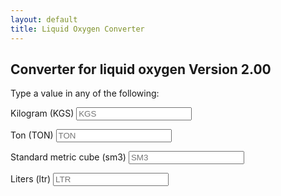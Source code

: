 ```yaml
---
layout: default
title: Liquid Oxygen Converter
---
```


<div class="jumbotron text-center">
  <h2>Converter for liquid oxygen Version 2.00</h2>
</div>
<div class="text-center">
  <p>Type a value in any of the following:</p>
  <p>
    <label>Kilogram (KGS)</label>
    <input id="KGS" type="number" placeholder="KGS" oninput="Converter(this.value, 1)">
  </p>
  <p>
    <label>Ton (TON)</label>
    <input id="TON" type="number" placeholder="TON" oninput="Converter(this.value, 1000)">
  </p>
  <p>
    <label>Standard metric cube (sm3)</label>
    <input id="SM3" type="number" placeholder="SM3" oninput="Converter(this.value, 1/0.77)">
  </p>
  <p>
    <label>Liters (ltr)</label>
    <input id="LTR" type="number" placeholder="LTR" oninput="Converter(this.value, 1/.89)">
  </p>
</div>
<script>
function Converter(unit, factor) {
  KGConverter(unit * factor);
}
function KGConverter(kgs) {
  document.getElementById("KGS").value = Math.round(100 * kgs * 1) / 100;
  document.getElementById("TON").value = Math.round(kgs) / 1000;
  document.getElementById("SM3").value = Math.round(100 * kgs * 0.77) / 100;
  document.getElementById("LTR").value = Math.round(100 * kgs * 0.89) / 100;
}
</script>
